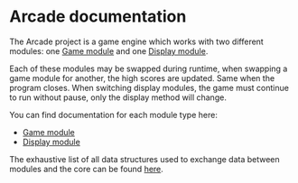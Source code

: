 # Arcade documentation
The Arcade project is a game engine which works with two different modules: one [Game module](<Game module.md>) and one [Display module](<Display module.md>).

Each of these modules may be swapped during runtime, when swapping a game module for another, the high scores are updated. Same when the program closes.
When switching display modules, the game must continue to run without pause, only the display method will change.

You can find documentation for each module type here:
- [Game module](<Game module>)
- [Display module](<Display module>)

The exhaustive list of all data structures used to exchange data between modules and the core can be found [here](<Data structures.md>).